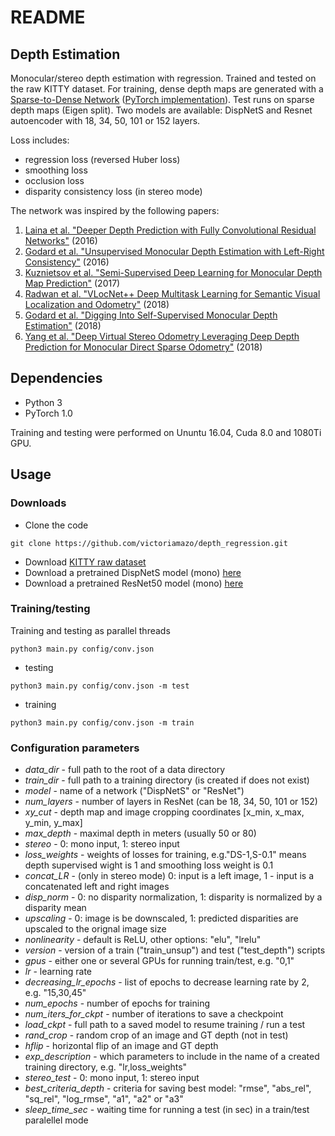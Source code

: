 # README

## Depth Estimation
Monocular/stereo depth estimation with regression. Trained and tested on the raw KITTY dataset.
For training, dense depth maps are generated with a [Sparse-to-Dense Network](https://arxiv.org/abs/1709.07492)
([PyTorch implementation](https://github.com/yxgeee/DepthComplete)). Test runs on sparse 
depth maps (Eigen split). Two models are available: DispNetS and Resnet autoencoder with 18, 34, 
50, 101 or 152 layers.

Loss includes:
- regression loss (reversed Huber loss)
- smoothing loss
- occlusion loss
- disparity consistency loss (in stereo mode) 

The network was inspired by the following papers:
1. [Laina et al. "Deeper Depth Prediction with Fully Convolutional Residual Networks"](https://arxiv.org/abs/1606.00373) (2016)
2. [Godard et al. "Unsupervised Monocular Depth Estimation with Left-Right Consistency"](https://arxiv.org/abs/1609.03677) (2016)
3. [Kuznietsov et al. "Semi-Supervised Deep Learning for Monocular Depth Map Prediction"](https://arxiv.org/abs/1702.02706) (2017)
4. [Radwan et al. "VLocNet++ Deep Multitask Learning for Semantic Visual Localization and Odometry"](https://arxiv.org/abs/1804.08366) (2018)
5. [Godard et al. "Digging Into Self-Supervised Monocular Depth Estimation"](https://arxiv.org/abs/1806.01260) (2018)
6. [Yang et al. "Deep Virtual Stereo Odometry Leveraging Deep Depth Prediction for Monocular Direct Sparse Odometry"](https://arxiv.org/abs/1807.02570) (2018)

## Dependencies
- Python 3
- PyTorch 1.0

Training and testing were performed on Ununtu 16.04, Cuda 8.0 and 1080Ti GPU.


## Usage

### Downloads
- Clone the code
```
git clone https://github.com/victoriamazo/depth_regression.git
```
- Download [KITTY raw dataset](http://www.cvlibs.net/datasets/kitti/raw_data.php)
- Download a pretrained DispNetS model (mono) [here]()
- Download a pretrained ResNet50 model (mono) [here]()

### Training/testing
Training and testing as parallel threads
```
python3 main.py config/conv.json 
```
- testing 
```
python3 main.py config/conv.json -m test
```
- training
```
python3 main.py config/conv.json -m train
```

### Configuration parameters 

- _data_dir_ - full path to the root of a data directory
- _train_dir_ - full path to a training directory (is created if does not exist) 
- _model_ - name of a network ("DispNetS" or "ResNet")
- _num_layers_ - number of layers in ResNet (can be 18, 34, 50, 101 or 152) 
- _xy_cut_ - depth map and image cropping coordinates [x_min, x_max, y_min, y_max]
- _max_depth_ - maximal depth in meters (usually 50 or 80)
- _stereo_ - 0: mono input, 1: stereo input
- _loss_weights_ - weights of losses for training, e.g."DS-1,S-0.1" means depth supervised wight is 1 and
smoothing loss weight is 0.1
- _concat_LR_ - (only in stereo mode) 0: input is a left image, 1 - input is a concatenated left and right 
images 
- _disp_norm_ - 0: no disparity normalization, 1: disparity is normalized by a disparity mean
- _upscaling_ - 0: image is be downscaled, 1: predicted disparities are upscaled to the orignal image size 
- _nonlinearity_ - default is ReLU, other options: "elu", "lrelu"
- _version_ - version of a train ("train_unsup") and test ("test_depth") scripts
- _gpus_ - either one or several GPUs for running train/test, e.g. "0,1"
- _lr_ - learning rate
- _decreasing_lr_epochs_ - list of epochs to decrease learning rate by 2, e.g. "15,30,45"
- _num_epochs_ - number of epochs for training 
- _num_iters_for_ckpt_ - number of iterations to save a checkpoint
- _load_ckpt_ - full path to a saved model to resume training / run a test
- _rand_crop_ - random crop of an image and GT depth (not in test)
- _hflip_ - horizontal flip of an image and GT depth 
- _exp_description_ - which parameters to include in the name of a created training directory, e.g. 
"lr,loss_weights"
- _stereo_test_ - 0: mono input, 1: stereo input
- _best_criteria_depth_ - criteria for saving best model: "rmse", "abs_rel", "sq_rel", "log_rmse", 
"a1", "a2" or "a3"
- _sleep_time_sec_ - waiting time for running a test (in sec) in a train/test paralellel mode 


